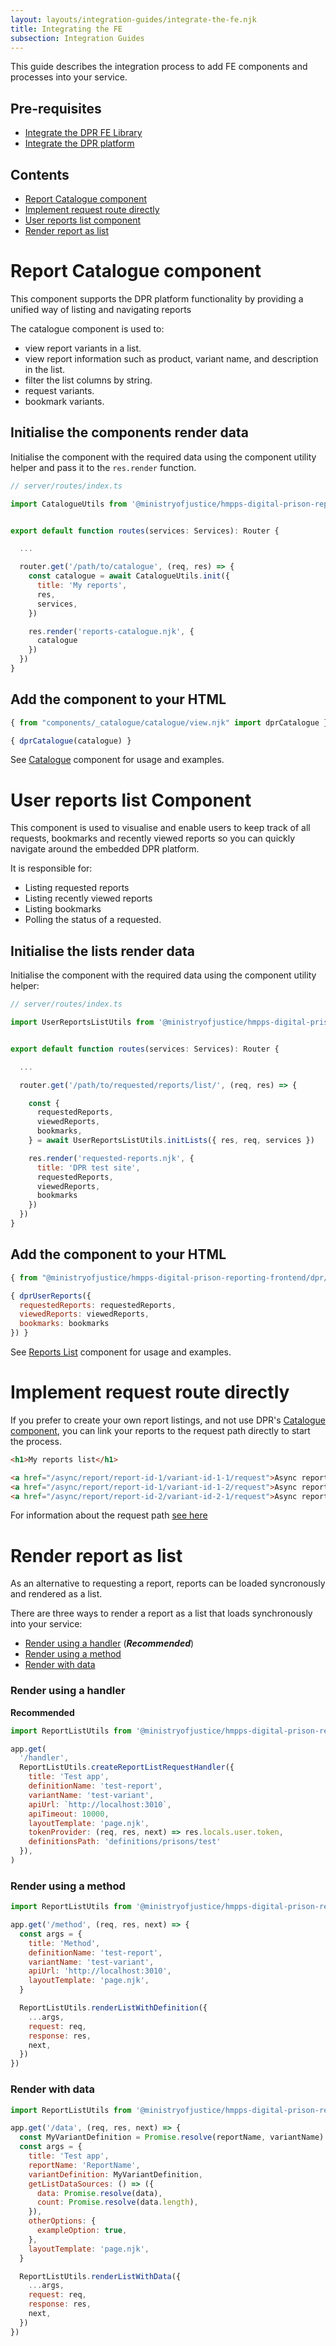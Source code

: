 ```yaml
---
layout: layouts/integration-guides/integrate-the-fe.njk
title: Integrating the FE
subsection: Integration Guides
---
```


This guide describes the integration process to add FE components and processes into your service. 


## Pre-requisites

- [Integrate the DPR FE Library](/integration-guides/integrating-the-library)
- [Integrate the DPR platform](/integration-guides/integrating-the-platform)

## Contents

- [Report Catalogue component](#report-catalogue-component)
- [Implement request route directly](#implement-request-route-directly)
- [User reports list component](#user-reports-list-component)
- [Render report as list](#render-report-as-list)


# Report Catalogue component

This component supports the DPR platform functionality by providing a unified way of listing and navigating reports 

The catalogue component is used to:

- view report variants in a list.
- view report information such as product, variant name, and description in the list.
- filter the list columns by string.
- request variants.
- bookmark variants.

## Initialise the components render data 

Initialise the component with the required data using the component utility helper and pass it to the `res.render` function.

```js
// server/routes/index.ts

import CatalogueUtils from '@ministryofjustice/hmpps-digital-prison-reporting-frontend/dpr/components/_catalogue/catalogue/utils'


export default function routes(services: Services): Router {

  ...

  router.get('/path/to/catalogue', (req, res) => {
    const catalogue = await CatalogueUtils.init({
      title: 'My reports',
      res,
      services,
    })

    res.render('reports-catalogue.njk', {
      catalogue
    })
  })
}
```

## Add the component to your HTML

```js
{ from "components/_catalogue/catalogue/view.njk" import dprCatalogue }

{ dprCatalogue(catalogue) }
```

See [Catalogue](/components/catalogue) component for usage and examples.

# User reports list Component

This component is used to visualise and enable users to keep track of all requests, bookmarks and recently viewed reports so you can quickly navigate around the embedded DPR platform.

It is responsible for:  

- Listing requested reports
- Listing recently viewed reports
- Listing bookmarks
- Polling the status of a requested.

## Initialise the lists render data 

Initialise the component with the required data using the component utility helper:

```js
// server/routes/index.ts

import UserReportsListUtils from '@ministryofjustice/hmpps-digital-prison-reporting-frontend/dpr/components/user-reports/utils'


export default function routes(services: Services): Router {

  ...

  router.get('/path/to/requested/reports/list/', (req, res) => {

    const {
      requestedReports,
      viewedReports,
      bookmarks,
    } = await UserReportsListUtils.initLists({ res, req, services })

    res.render('requested-reports.njk', {
      title: 'DPR test site',
      requestedReports,
      viewedReports,
      bookmarks
    })
  })
}
```

## Add the component to your HTML

```js
{ from "@ministryofjustice/hmpps-digital-prison-reporting-frontend/dpr/components/user-reports/view.njk" import dprUserReports }

{ dprUserReports({
  requestedReports: requestedReports,
  viewedReports: viewedReports,
  bookmarks: bookmarks
}) }
```

See [Reports List](/components/reports-list) component for usage and examples.

# Implement request route directly

If you prefer to create your own report listings, and not use DPR's [Catalogue component](#report-catalogue-component), you can link your reports to the request path directly to start the process.

```html
<h1>My reports list</h1>

<a href="/async/report/report-id-1/variant-id-1-1/request">Async report 1</a>
<a href="/async/report/report-id-1/variant-id-1-2/request">Async report 2</a>
<a href="/async/report/report-id-2/variant-id-2-1/request">Async report 3</a>
```

For information about the request path [see here](/reports/async-routes/#request-page)

# Render report as list

As an alternative to requesting a report, reports can be loaded syncronously and rendered as a list. 

There are three ways to render a report as a list that loads synchronously into your service:

- [Render using a handler](#render-using-a-handler) (**_Recommended_**)
- [Render using a method](#render-using-a-method)
- [Render with data](#render-with-data)

### Render using a handler

**Recommended**

```js
import ReportListUtils from '@ministryofjustice/hmpps-digital-prison-reporting-frontend/dpr/components/report-list/utils'

app.get(
  '/handler',
  ReportListUtils.createReportListRequestHandler({
    title: 'Test app',
    definitionName: 'test-report',
    variantName: 'test-variant',
    apiUrl: `http://localhost:3010`,
    apiTimeout: 10000,
    layoutTemplate: 'page.njk',
    tokenProvider: (req, res, next) => res.locals.user.token,
    definitionsPath: 'definitions/prisons/test'
  }),
)
```

### Render using a method

```js
import ReportListUtils from '@ministryofjustice/hmpps-digital-prison-reporting-frontend/dpr/components/report-list/utils'

app.get('/method', (req, res, next) => {
  const args = {
    title: 'Method',
    definitionName: 'test-report',
    variantName: 'test-variant',
    apiUrl: 'http://localhost:3010',
    layoutTemplate: 'page.njk',
  }

  ReportListUtils.renderListWithDefinition({
    ...args,
    request: req,
    response: res,
    next,
  })
})
```

### Render with data

```js
import ReportListUtils from '@ministryofjustice/hmpps-digital-prison-reporting-frontend/dpr/components/report-list/utils'

app.get('/data', (req, res, next) => {
  const MyVariantDefinition = Promise.resolve(reportName, variantName)
  const args = {
    title: 'Test app',
    reportName: 'ReportName',
    variantDefinition: MyVariantDefinition,
    getListDataSources: () => ({
      data: Promise.resolve(data),
      count: Promise.resolve(data.length),
    }),
    otherOptions: {
      exampleOption: true,
    },
    layoutTemplate: 'page.njk',
  }

  ReportListUtils.renderListWithData({
    ...args,
    request: req,
    response: res,
    next,
  })
})

```
